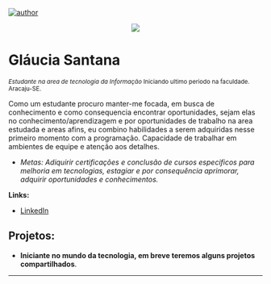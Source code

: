 [![author](https://img.shields.io/badge/author-glauciasantana-red.svg)](https://www.linkedin.com/in/gl%C3%A1ucia-santana-955310206/)

<p align="center">
  <img src="https://user-images.githubusercontent.com/66918680/125146915-dc767d80-e0fe-11eb-9507-11a333b16868.jpg">
</p>

# **Gláucia Santana**
<sub>*Estudante na area de tecnologia da Informação* Iniciando ultimo periodo na faculdade. Aracaju-SE. </sub>

Como um estudante procuro manter-me focada, em busca de conhecimento e como consequencia encontrar oportunidades, sejam elas no conhecimento/aprendizagem e por oportunidades de trabalho na area estudada e areas afins, eu combino habilidades a serem adquiridas nesse primeiro momento com a programação. Capacidade de trabalhar em ambientes de equipe e atenção aos detalhes.

* *Metas: Adiquirir certificações e conclusão de cursos especificos para melhoria em tecnologias, estagiar e por consequência aprimorar, adquirir oportunidades e conhecimentos.*


**Links:**
* [LinkedIn](https://www.linkedin.com/in/gl%C3%A1ucia-santana-955310206/)


## Projetos:
* **Iniciante no mundo da tecnologia, em breve teremos alguns projetos compartilhados**.
---

